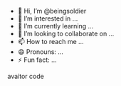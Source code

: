 - 👋 Hi, I’m @beingsoldier
- 👀 I’m interested in ...
- 🌱 I’m currently learning ...
- 💞️ I’m looking to collaborate on ...
- 📫 How to reach me ...
- 😄 Pronouns: ...
- ⚡ Fun fact: ...

<!---
beingsoldier/beingsoldier is a ✨ special ✨ repository because its `README.md` (this file) appears on your GitHub profile.
You can click the Preview link to take a look at your changes.
--->avaitor code

